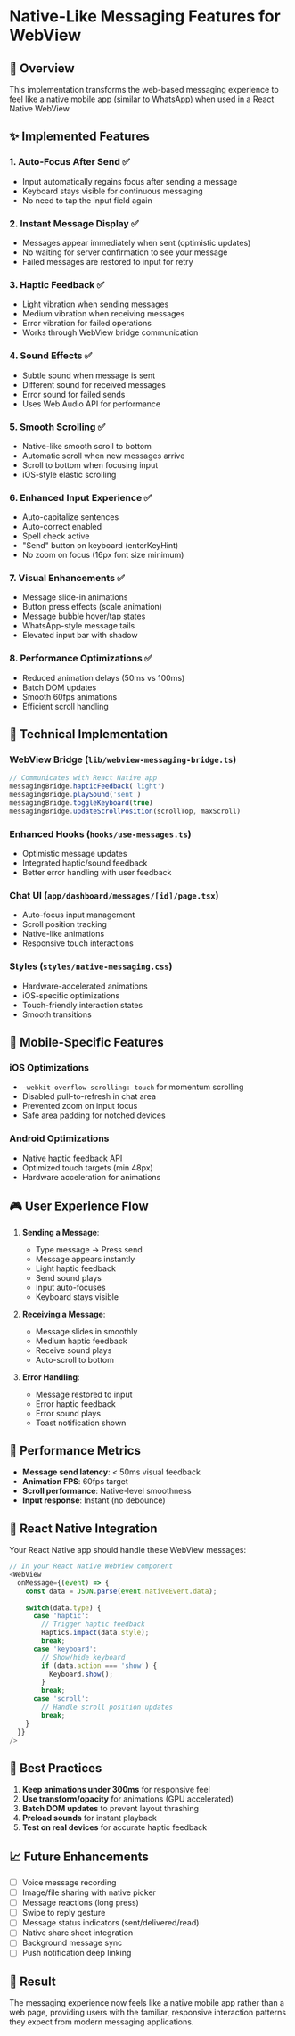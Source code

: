 # Native-Like Messaging Features for WebView

## 🎯 **Overview**
This implementation transforms the web-based messaging experience to feel like a native mobile app (similar to WhatsApp) when used in a React Native WebView.

## ✨ **Implemented Features**

### 1. **Auto-Focus After Send** ✅
- Input automatically regains focus after sending a message
- Keyboard stays visible for continuous messaging
- No need to tap the input field again

### 2. **Instant Message Display** ✅
- Messages appear immediately when sent (optimistic updates)
- No waiting for server confirmation to see your message
- Failed messages are restored to input for retry

### 3. **Haptic Feedback** ✅
- Light vibration when sending messages
- Medium vibration when receiving messages  
- Error vibration for failed operations
- Works through WebView bridge communication

### 4. **Sound Effects** ✅
- Subtle sound when message is sent
- Different sound for received messages
- Error sound for failed sends
- Uses Web Audio API for performance

### 5. **Smooth Scrolling** ✅
- Native-like smooth scroll to bottom
- Automatic scroll when new messages arrive
- Scroll to bottom when focusing input
- iOS-style elastic scrolling

### 6. **Enhanced Input Experience** ✅
- Auto-capitalize sentences
- Auto-correct enabled
- Spell check active
- "Send" button on keyboard (enterKeyHint)
- No zoom on focus (16px font size minimum)

### 7. **Visual Enhancements** ✅
- Message slide-in animations
- Button press effects (scale animation)
- Message bubble hover/tap states
- WhatsApp-style message tails
- Elevated input bar with shadow

### 8. **Performance Optimizations** ✅
- Reduced animation delays (50ms vs 100ms)
- Batch DOM updates
- Smooth 60fps animations
- Efficient scroll handling

## 🔧 **Technical Implementation**

### WebView Bridge (`lib/webview-messaging-bridge.ts`)
```typescript
// Communicates with React Native app
messagingBridge.hapticFeedback('light')
messagingBridge.playSound('sent')
messagingBridge.toggleKeyboard(true)
messagingBridge.updateScrollPosition(scrollTop, maxScroll)
```

### Enhanced Hooks (`hooks/use-messages.ts`)
- Optimistic message updates
- Integrated haptic/sound feedback
- Better error handling with user feedback

### Chat UI (`app/dashboard/messages/[id]/page.tsx`)
- Auto-focus input management
- Scroll position tracking
- Native-like animations
- Responsive touch interactions

### Styles (`styles/native-messaging.css`)
- Hardware-accelerated animations
- iOS-specific optimizations
- Touch-friendly interaction states
- Smooth transitions

## 📱 **Mobile-Specific Features**

### iOS Optimizations
- `-webkit-overflow-scrolling: touch` for momentum scrolling
- Disabled pull-to-refresh in chat area
- Prevented zoom on input focus
- Safe area padding for notched devices

### Android Optimizations
- Native haptic feedback API
- Optimized touch targets (min 48px)
- Hardware acceleration for animations

## 🎮 **User Experience Flow**

1. **Sending a Message**:
   - Type message → Press send
   - Message appears instantly
   - Light haptic feedback
   - Send sound plays
   - Input auto-focuses
   - Keyboard stays visible

2. **Receiving a Message**:
   - Message slides in smoothly
   - Medium haptic feedback
   - Receive sound plays
   - Auto-scroll to bottom

3. **Error Handling**:
   - Message restored to input
   - Error haptic feedback
   - Error sound plays
   - Toast notification shown

## 🚀 **Performance Metrics**

- **Message send latency**: < 50ms visual feedback
- **Animation FPS**: 60fps target
- **Scroll performance**: Native-level smoothness
- **Input response**: Instant (no debounce)

## 🔌 **React Native Integration**

Your React Native app should handle these WebView messages:

```javascript
// In your React Native WebView component
<WebView
  onMessage={(event) => {
    const data = JSON.parse(event.nativeEvent.data);
    
    switch(data.type) {
      case 'haptic':
        // Trigger haptic feedback
        Haptics.impact(data.style);
        break;
      case 'keyboard':
        // Show/hide keyboard
        if (data.action === 'show') {
          Keyboard.show();
        }
        break;
      case 'scroll':
        // Handle scroll position updates
        break;
    }
  }}
/>
```

## 🎯 **Best Practices**

1. **Keep animations under 300ms** for responsive feel
2. **Use transform/opacity** for animations (GPU accelerated)
3. **Batch DOM updates** to prevent layout thrashing
4. **Preload sounds** for instant playback
5. **Test on real devices** for accurate haptic feedback

## 📈 **Future Enhancements**

- [ ] Voice message recording
- [ ] Image/file sharing with native picker
- [ ] Message reactions (long press)
- [ ] Swipe to reply gesture
- [ ] Message status indicators (sent/delivered/read)
- [ ] Native share sheet integration
- [ ] Background message sync
- [ ] Push notification deep linking

## 🎉 **Result**

The messaging experience now feels like a native mobile app rather than a web page, providing users with the familiar, responsive interaction patterns they expect from modern messaging applications.
